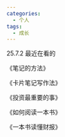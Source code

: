 ```yaml
---
categories:
  - 个人
tags:
  - 成长
---
```






25.7.2 最近在看的

《笔记的方法》

《卡片笔记写作法》

《投资最重要的事》

《如何阅读一本书》

《一本书读懂财报》



